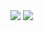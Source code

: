 <img src="https://raw.githubusercontent.com/wood101/otm-harjoitustyo/master/dokumentaatio/kuvat/luokkakaavio.jpg">
<img src="https://raw.githubusercontent.com/wood101/otm-harjoitustyo/master/dokumentaatio/kuvat/sekvenssikaavio.png">
